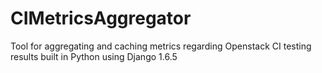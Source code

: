 CIMetricsAggregator
===================

Tool for aggregating and caching metrics regarding Openstack CI testing results built in Python using Django 1.6.5
